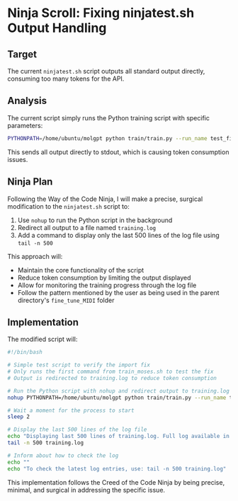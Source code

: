 # Ninja Scroll: Fixing ninjatest.sh Output Handling

## Target
The current `ninjatest.sh` script outputs all standard output directly, consuming too many tokens for the API. 

## Analysis
The current script simply runs the Python training script with specific parameters:
```bash
PYTHONPATH=/home/ubuntu/molgpt python train/train.py --run_name test_fix --data_name moses2 --batch_size 384 --max_epochs 1 --num_props 0
```

This sends all output directly to stdout, which is causing token consumption issues.

## Ninja Plan
Following the Way of the Code Ninja, I will make a precise, surgical modification to the `ninjatest.sh` script to:

1. Use `nohup` to run the Python script in the background
2. Redirect all output to a file named `training.log`
3. Add a command to display only the last 500 lines of the log file using `tail -n 500`

This approach will:
- Maintain the core functionality of the script
- Reduce token consumption by limiting the output displayed
- Allow for monitoring the training progress through the log file
- Follow the pattern mentioned by the user as being used in the parent directory's `fine_tune_MIDI` folder

## Implementation
The modified script will:
```bash
#!/bin/bash

# Simple test script to verify the import fix
# Only runs the first command from train_moses.sh to test the fix
# Output is redirected to training.log to reduce token consumption

# Run the Python script with nohup and redirect output to training.log
nohup PYTHONPATH=/home/ubuntu/molgpt python train/train.py --run_name test_fix --data_name moses2 --batch_size 384 --max_epochs 1 --num_props 0 > training.log 2>&1 &

# Wait a moment for the process to start
sleep 2

# Display the last 500 lines of the log file
echo "Displaying last 500 lines of training.log. Full log available in training.log"
tail -n 500 training.log

# Inform about how to check the log
echo ""
echo "To check the latest log entries, use: tail -n 500 training.log"
```

This implementation follows the Creed of the Code Ninja by being precise, minimal, and surgical in addressing the specific issue.